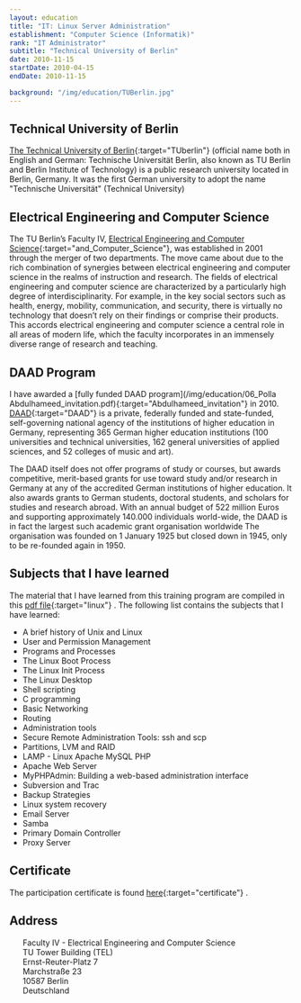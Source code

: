 ```yaml
---
layout: education
title: "IT: Linux Server Administration"
establishment: "Computer Science (Informatik)"
rank: "IT Administrator"
subtitle: "Technical University of Berlin"
date: 2010-11-15
startDate: 2010-04-15
endDate: 2010-11-15

background: "/img/education/TUBerlin.jpg"
---
```


## Technical University of Berlin

[The Technical University of Berlin](https://www.tu.berlin/en/){:target="TUberlin"} (official name both in English and German: Technische Universität Berlin, also known as TU Berlin and Berlin Institute of Technology) is a public research university located in Berlin, Germany. It was the first German university to adopt the name "Technische Universität" (Technical University)

## Electrical Engineering and Computer Science

The TU Berlin’s Faculty IV, [Electrical Engineering and Computer Science](https://www.eecs.tu-berlin.de/menue/fakultaet_iv/parameter/en/?no_cache=1){:target="and_Computer_Science"}, was established in 2001 through the merger of two departments. The move came about due to the rich combination of synergies between electrical engineering and computer science in the realms of instruction and research. The fields of electrical engineering and computer science are characterized by a particularly high degree of interdisciplinarity. For example, in the key social sectors such as health, energy, mobility, communication, and security, there is virtually no technology that doesn’t rely on their findings or comprise their products. This accords electrical engineering and computer science a central role in all areas of modern life, which the faculty incorporates in an immensely diverse range of research and teaching.

## DAAD Program

I have awarded a [fully funded DAAD program](/img/education/06_Polla Abdulhameed_invitation.pdf){:target="Abdulhameed_invitation"} in 2010. [DAAD](https://www.daad.de/en/){:target="DAAD"} is a private, federally funded and state-funded, self-governing national agency of the institutions of higher education in Germany, representing 365 German higher education institutions (100 universities and technical universities, 162 general universities of applied sciences, and 52 colleges of music and art).

The DAAD itself does not offer programs of study or courses, but awards competitive, merit-based grants for use toward study and/or research in Germany at any of the accredited German institutions of higher education. It also awards grants to German students, doctoral students, and scholars for studies and research abroad. With an annual budget of 522 million Euros and supporting approximately 140.000 individuals world-wide, the DAAD is in fact the largest such academic grant organisation worldwide The organisation was founded on 1 January 1925 but closed down in 1945, only to be re-founded again in 1950.

## Subjects that I have learned

The material that I have learned from this training program are compiled in this [pdf file](/img/education/linux.pdf){:target="linux"} . The following list contains the subjects that I have learned:

- A brief history of Unix and Linux
- User and Permission Management
- Programs and Processes
- The Linux Boot Process
- The Linux Init Process
- The Linux Desktop
- Shell scripting
- C programming
- Basic Networking
- Routing
- Administration tools
- Secure Remote Administration Tools: ssh and scp
- Partitions, LVM and RAID
- LAMP - Linux Apache MySQL PHP
- Apache Web Server
- MyPHPAdmin: Building a web-based administration interface
- Subversion and Trac
- Backup Strategies
- Linux system recovery
- Email Server
- Samba
- Primary Domain Controller
- Proxy Server

## Certificate

The participation certificate is found [here](/img/education/Berlin.jpg){:target="certificate"} .

## Address

<div class="address">
    <a style="text-decoration:none;" target="maplocation" href="https://goo.gl/maps/RdexsYAVP8Xg4Wy8A">
    <ul>
      <li style="list-style: none;">
          <i class="fas fa-map-marker"></i>
          <span class="address-lable">Faculty IV - Electrical Engineering and Computer Science</span>
      </li>
      <li style="list-style: none;">
          <i class="fas fa-university"></i>
          <span class="address-lable">TU Tower Building (TEL)</span>
      </li>
      <li style="list-style: none;">
          <i class="fas fa-university"></i>
          <span class="address-lable">Ernst-Reuter-Platz 7</span>
      </li>
      <li style="list-style: none;">
          <i class="fas fa-road"></i>
          <span class="address-lable">Marchstraße 23</span>
      </li>
      <li style="list-style: none;">
          <i class="fas fa-city"></i>
          <span class="address-lable">10587 Berlin</span>
      </li>
      <li style="list-style: none;">
          <i class="fas fa-map"></i>
          <span class="address-lable">Deutschland</span>
      </li>
    </ul>
  </a>
</div>
